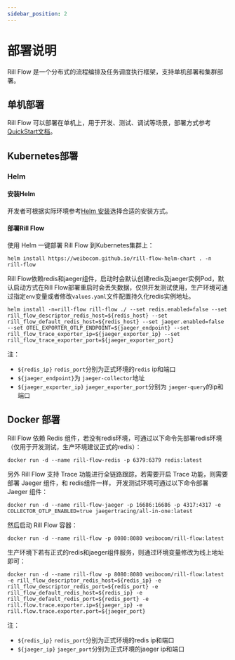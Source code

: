 ```yaml
---
sidebar_position: 2
---
```


# 部署说明

Rill Flow 是一个分布式的流程编排及任务调度执行框架，支持单机部署和集群部署。

## 单机部署

Rill Flow 可以部署在单机上，用于开发、测试、调试等场景，部署方式参考[QuickStart文档](../getting-started/01-quickstart.md)。

## Kubernetes部署

### Helm

#### 安装Helm

开发者可根据实际环境参考[Helm 安装](https://helm.sh/zh/docs/intro/install/)选择合适的安装方式。

#### 部署Rill Flow

使用 Helm 一键部署 Rill Flow 到Kubernetes集群上：

```shell
helm install https://weibocom.github.io/rill-flow-helm-chart . -n rill-flow
```

Rill Flow依赖redis和jaeger组件，启动时会默认创建redis及jaeger实例Pod，默认启动方式在Rill Flow部署重启时会丢失数据，仅供开发测试使用，生产环境可通过指定`env`变量或者修改`values.yaml`文件配置持久化redis实例地址。

```shell
helm install -n=rill-flow rill-flow ./ --set redis.enabled=false --set rill_flow_descriptor_redis_host=${redis_host} --set rill_flow_default_redis_host=${redis_host} --set jaeger.enabled=false --set OTEL_EXPORTER_OTLP_ENDPOINT=${jaeger_endpoint} --set rill_flow_trace_exporter_ip=${jaeger_exporter_ip} --set rill_flow_trace_exporter_port=${jaeger_exporter_port}
```

注：
  
* `${redis_ip}` `redis_port`分别为正式环境的`redis` ip和端口
* `${jaeger_endpoint}`为 `jaeger-collector`地址
* `${jaeger_exporter_ip}` `jaeger_exporter_port`分别为 `jaeger-query`的ip和端口

## Docker 部署

Rill Flow 依赖 Redis 组件，若没有redis环境，可通过以下命令先部署redis环境（仅用于开发测试，生产环境建议正式的redis）：

```shell
docker run -d --name rill-flow-redis -p 6379:6379 redis:latest
```

另外 Rill Flow 支持 Trace 功能进行全链路跟踪，若需要开启 Trace 功能，则需要部署 Jaeger 组件，和 redis组件一样， 开发测试环境可通过以下命令部署 Jaeger 组件：

```shell
docker run -d --name rill-flow-jaeger -p 16686:16686 -p 4317:4317 -e COLLECTOR_OTLP_ENABLED=true jaegertracing/all-in-one:latest
```

然后启动 Rill Flow 容器：

```shell
docker run -d --name rill-flow -p 8080:8080 weibocom/rill-flow:latest
```

生产环境下若有正式的redis和jaeger组件服务，则通过环境变量修改为线上地址即可：

```shell
docker run -d --name rill-flow -p 8080:8080 weibocom/rill-flow:latest -e rill_flow_descriptor_redis_host=${redis_ip} -e rill_flow_descriptor_redis_port=${redis_port} -e rill_flow_default_redis_host=${redis_ip} -e rill_flow_default_redis_port=${redis_port} -e rill.flow.trace.exporter.ip=${jaeger_ip} -e rill.flow.trace.exporter.port=${jaeger_port}
```

注：

* `${redis_ip}` `redis_port`分别为正式环境的redis ip和端口
* `${jaeger_ip}` `jaeger_port`分别为正式环境的jaeger ip和端口
